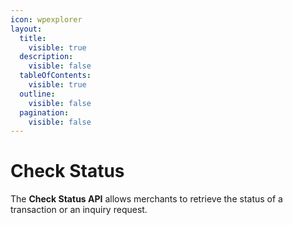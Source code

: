 ```yaml
---
icon: wpexplorer
layout:
  title:
    visible: true
  description:
    visible: false
  tableOfContents:
    visible: true
  outline:
    visible: false
  pagination:
    visible: false
---
```


# Check Status

The **Check Status API** allows merchants to retrieve the status of a transaction or an inquiry request.
